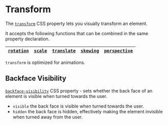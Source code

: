 # Transform

The [`transform`](https://developer.mozilla.org/en-US/docs/Web/CSS/transform) CSS property lets you visually transform an element.

It accepts the following functions that can be combined in the same property declaration.

| [`rotation`](https://web.dev/learn/css/functions/#rotation) | [`scale`](https://web.dev/learn/css/functions/#scale) | [`translate`](https://web.dev/learn/css/functions/#translate) | [`skewing`](https://web.dev/learn/css/functions/#skewing) | [`perspective`](https://web.dev/learn/css/functions/#perspective) |
| ----------------------------------------------------------- | ----------------------------------------------------- | ------------------------------------------------------------- | --------------------------------------------------------- | ----------------------------------------------------------------- |

`transform` is optimized for animations.

## Backface Visibility

[`backface-visibility`](https://developer.mozilla.org/en-US/docs/Web/CSS/backface-visibility) CSS property - sets whether the back face of an element is visible when turned towards the user.

- `visible` the back face is visible when turned towards the user.
- `hidden` the back face is hidden, effectively making the element invisible when turned away from the user.
